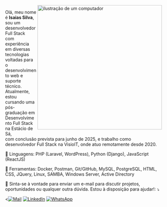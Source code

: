 <img src="https://raw.githubusercontent.com/MicaelliMedeiros/micaellimedeiros/master/image/computer-illustration.png" alt="ilustração de um computador" min-width="400px" max-width="400px" width="400px" align="right">

<p align="left"> 
  Olá, meu nome é <strong>Isaias Silva</strong>, sou um desenvolvedor Full Stack </br> com experiência em diversas tecnologias voltadas para o desenvolvimento web e suporte</br> técnico. Atualmente, estou cursando uma pós-graduação em Desenvolvimento Full Stack na Estácio de Sá,</br> com conclusão prevista para junho de 2025, e trabalho como desenvolvedor Full Stack na VisioIT, onde atuo remotamente desde 2020.
</p>

<p align="left">
  🦄 Linguagens: PHP (Laravel, WordPress), Python (Django), JavaScript (ReactJS)
</p>

<p align="left">
  💼 Ferramentas: Docker, Postman, Git/GitHub, MySQL, PostgreSQL, HTML, CSS, JQuery, Linux, SAMBA, Windows Server, Active Directory
</p>

<p align="left">
  💌 Sinta-se à vontade para enviar um e-mail para discutir projetos, oportunidades ou qualquer outra dúvida. Estou à disposição para ajudar!: ⤵️
</p>

<p align="left">
  <<a href="mailto:isaias@visioit.com.br" title="Mail"><img src="https://img.shields.io/badge/-Mail-FF0000?style=flat-square&labelColor=FF0000&logo=mail.ru&logoColor=white&link=mailto:isaias@visioit.com.br" alt="Mail"/></a>

  <a href="https://www.linkedin.com/in/isaiasvasilva/" title="LinkedIn">
  <img src="https://img.shields.io/badge/-Linkedin-0e76a8?style=flat-square&logo=Linkedin&logoColor=white&link=https://www.linkedin.com/in/isaiasvasilva/" alt="LinkedIn"/></a>
  <a href="https://wa.me/5516997505196" title="WhatsApp">
  <img src="https://img.shields.io/badge/-WhatsApp-25d366?style=flat-square&labelColor=25d366&logo=whatsapp&logoColor=white&link=https://wa.me/5516997505196" alt="WhatsApp"/></a>
</p>